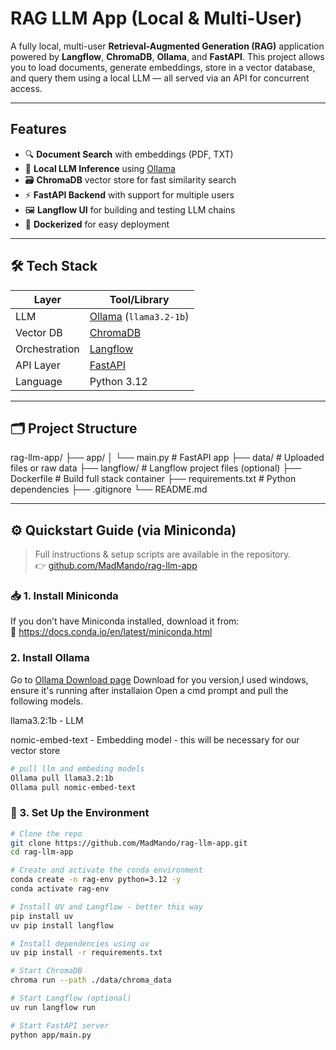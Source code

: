 # RAG LLM App (Local & Multi-User)

A fully local, multi-user **Retrieval-Augmented Generation (RAG)** application powered by **Langflow**, **ChromaDB**, **Ollama**, and **FastAPI**. This project allows you to load documents, generate embeddings, store in a vector database, and query them using a local LLM — all served via an API for concurrent access.

---

## Features

- 🔍 **Document Search** with embeddings (PDF, TXT)
- 🧠 **Local LLM Inference** using [Ollama](https://ollama.com/)
- 🗃️ **ChromaDB** vector store for fast similarity search
- ⚡ **FastAPI Backend** with support for multiple users
- 🖼️ **Langflow UI** for building and testing LLM chains
- 🐳 **Dockerized** for easy deployment

---

## 🛠️ Tech Stack

| Layer            | Tool/Library         |
|------------------|----------------------|
| LLM              | [Ollama](https://ollama.com) (`llama3.2-1b`) |
| Vector DB        | [ChromaDB](https://www.trychroma.com/)     |
| Orchestration    | [Langflow](https://github.com/logspace-ai/langflow) |
| API Layer        | [FastAPI](https://fastapi.tiangolo.com/)   |
| Language         | Python 3.12          |

---

## 🗂️ Project Structure

rag-llm-app/
├── app/
│ └── main.py # FastAPI app
├── data/ # Uploaded files or raw data
├── langflow/ # Langflow project files (optional)
├── Dockerfile # Build full stack container
├── requirements.txt # Python dependencies
├── .gitignore
└── README.md


---

## ⚙️ Quickstart Guide (via Miniconda)

> Full instructions & setup scripts are available in the repository.  
> 👉 [github.com/MadMando/rag-llm-app](https://github.com/yourusername/rag-llm-app)

### 📥 1. Install Miniconda
If you don’t have Miniconda installed, download it from:  
🔗 https://docs.conda.io/en/latest/miniconda.html

### 2.  Install Ollama
Go to [Ollama Download page](https://ollama.com/download)
Download for you version,I used windows, ensure it's running after installaion
Open a cmd prompt and pull the following models. 

llama3.2:1b - LLM

nomic-embed-text - Embedding model - this will be necessary for our vector store


```bash
# pull llm and embeding models
Ollama pull llama3.2:1b
Ollama pull nomic-embed-text
```


### 🧪 3. Set Up the Environment
```bash
# Clone the repo
git clone https://github.com/MadMando/rag-llm-app.git
cd rag-llm-app

# Create and activate the conda environment
conda create -n rag-env python=3.12 -y
conda activate rag-env

# Install UV and Langflow - better this way
pip install uv
uv pip install langflow

# Install dependencies using uv
uv pip install -r requirements.txt

# Start ChromaDB
chroma run --path ./data/chroma_data

# Start Langflow (optional)
uv run langflow run

# Start FastAPI server
python app/main.py
